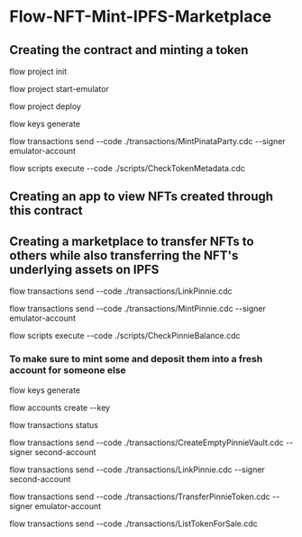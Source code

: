 # Flow-NFT-Mint-IPFS-Marketplace

## Creating the contract and minting a token
flow project init

flow project start-emulator

flow project deploy

flow keys generate

flow transactions send --code ./transactions/MintPinataParty.cdc --signer emulator-account

flow scripts execute --code ./scripts/CheckTokenMetadata.cdc

## Creating an app to view NFTs created through this contract

## Creating a marketplace to transfer NFTs to others while also transferring the NFT's underlying assets on IPFS

flow transactions send --code ./transactions/LinkPinnie.cdc

flow transactions send --code ./transactions/MintPinnie.cdc --signer emulator-account

flow scripts execute --code ./scripts/CheckPinnieBalance.cdc

### To make sure to mint some and deposit them into a fresh account for someone else

flow keys generate

flow accounts create --key <NewPublicKey>

flow transactions status <TransactionID>

flow transactions send --code ./transactions/CreateEmptyPinnieVault.cdc --signer second-account

flow transactions send --code ./transactions/LinkPinnie.cdc --signer second-account

flow transactions send --code ./transactions/TransferPinnieToken.cdc --signer emulator-account

flow transactions send --code ./transactions/ListTokenForSale.cdc

